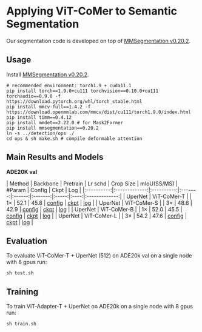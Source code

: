# Applying ViT-CoMer to Semantic Segmentation

Our segmentation code is developed on top of [MMSegmentation v0.20.2](https://github.com/open-mmlab/mmsegmentation/tree/v0.20.2).



## Usage

Install [MMSegmentation v0.20.2](https://github.com/open-mmlab/mmsegmentation/tree/v0.20.2).

```
# recommended environment: torch1.9 + cuda11.1
pip install torch==1.9.0+cu111 torchvision==0.10.0+cu111 torchaudio==0.9.0 -f https://download.pytorch.org/whl/torch_stable.html
pip install mmcv-full==1.4.2 -f https://download.openmmlab.com/mmcv/dist/cu111/torch1.9.0/index.html
pip install timm==0.4.12
pip install mmdet==2.22.0 # for Mask2Former
pip install mmsegmentation==0.20.2
ln -s ../detection/ops ./
cd ops & sh make.sh # compile deformable attention
```

## Main Results and Models

**ADE20K val**

| Method  | Backbone | Pretrain  | Lr schd | Crop Size | mIoU(SS/MS) | #Param  | Config  | Ckpt | Log |
|:----------:|:-------------:|:----------:|:-------:|:------:|:-------:|:-----:|:----:|:-------------:|
| UperNet | ViT-CoMer-T | []()                                                                                                 | 1×   | 52.1   | 45.8   | [config]()         | [ckpt]()  | [log]() |
| UperNet | ViT-CoMer-S | []()                                                                                                 | 3×   | 48.6   | 42.9   | [config]()         | [ckpt]()  | [log]() |
| UperNet | ViT-CoMer-B | []()                                                                                                 | 1×   | 52.0   | 45.5   | [config]()         | [ckpt]()  | [log]() |
| UperNet | ViT-CoMer-L | []()                                                                                                 | 3×   | 54.2   | 47.6   | [config]()         | [ckpt]()  | [log]() |

## Evaluation

To evaluate ViT-CoMer-T + UperNet (512) on ADE20k val on a single node with 8 gpus run:

```shell
sh test.sh
```


## Training

To train ViT-Adapter-T + UperNet on ADE20k on a single node with 8 gpus run:

```shell
sh train.sh
```
